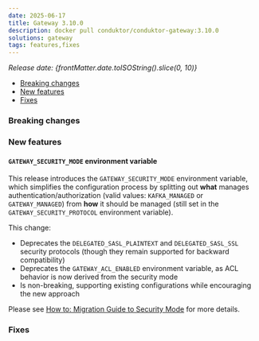 ```yaml
---
date: 2025-06-17
title: Gateway 3.10.0
description: docker pull conduktor/conduktor-gateway:3.10.0
solutions: gateway
tags: features,fixes
---
```


*Release date: {frontMatter.date.toISOString().slice(0, 10)}*

- [Breaking changes](#breaking-changes)
- [New features](#new-features)
- [Fixes](#fixes)

### Breaking changes

### New features

#### `GATEWAY_SECURITY_MODE` environment variable

This release introduces the `GATEWAY_SECURITY_MODE` environment variable,
which simplifies the configuration process by splitting out **what** manages authentication/authorization (valid values: `KAFKA_MANAGED` or `GATEWAY_MANAGED`) from **how** it should be managed (still set in the `GATEWAY_SECURITY_PROTOCOL` environment variable).

This change:

- Deprecates the `DELEGATED_SASL_PLAINTEXT` and `DELEGATED_SASL_SSL` security protocols (though they remain supported for backward compatibility)
- Deprecates the `GATEWAY_ACL_ENABLED` environment variable, as ACL behavior is now derived from the security mode
- Is non-breaking, supporting existing configurations while encouraging the new approach

Please see [How to: Migration Guide to Security Mode](../../../docs/gateway/how-to/migration-guide-to-security-mode.md) for more details.

### Fixes
